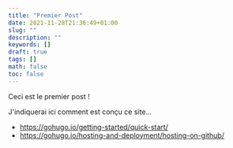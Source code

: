```yaml
---
title: "Premier Post"
date: 2021-11-28T21:36:49+01:00
slug: ""
description: ""
keywords: []
draft: true
tags: []
math: false
toc: false
---
```

Ceci est le premier post !

J'indiquerai ici comment est conçu ce site...

  * https://gohugo.io/getting-started/quick-start/
  * https://gohugo.io/hosting-and-deployment/hosting-on-github/
